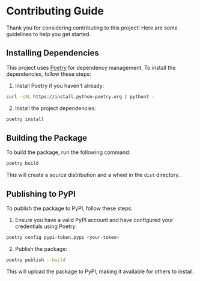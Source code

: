# Contributing Guide

Thank you for considering contributing to this project! Here are some guidelines to help you get started.

## Installing Dependencies

This project uses [Poetry](https://python-poetry.org/) for dependency management. To install the dependencies, follow these steps:

1. Install Poetry if you haven't already:

```bash
curl -sSL https://install.python-poetry.org | python3 -
```

2. Install the project dependencies:

```bash
poetry install
```

## Building the Package

To build the package, run the following command:

```bash
poetry build
```

This will create a source distribution and a wheel in the `dist` directory.

## Publishing to PyPI

To publish the package to PyPI, follow these steps:

1. Ensure you have a valid PyPI account and have configured your credentials using Poetry:

```bash
poetry config pypi-token.pypi <your-token>
```

2. Publish the package:

```bash
poetry publish --build
```

This will upload the package to PyPI, making it available for others to install.
